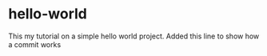 # hello-world
This my tutorial on a simple hello world project.
Added this line to show how a commit works
